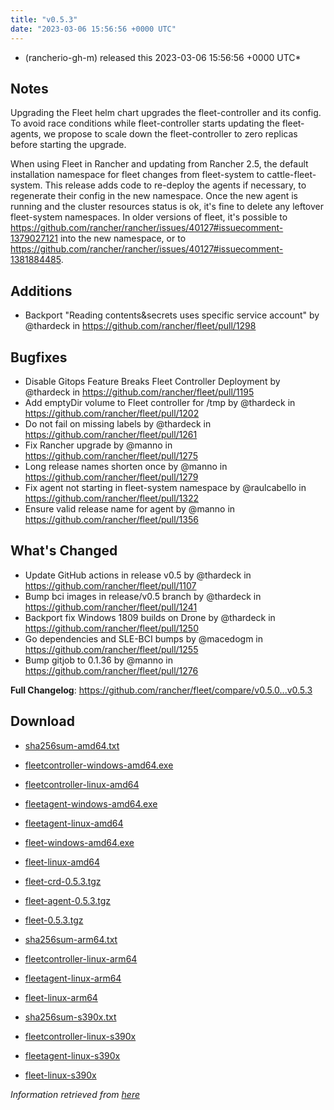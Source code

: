 ```yaml
---
title: "v0.5.3"
date: "2023-03-06 15:56:56 +0000 UTC"
---
```



*  (rancherio-gh-m) released this 2023-03-06 15:56:56 +0000 UTC*


## Notes

Upgrading the Fleet helm chart upgrades the fleet-controller and its config. To avoid race conditions while fleet-controller starts updating the fleet-agents, we propose to scale down the fleet-controller to zero replicas before starting the upgrade.

When using Fleet in Rancher and updating from Rancher 2.5, the default installation namespace for fleet changes from fleet-system to cattle-fleet-system. This release adds code to re-deploy the agents if necessary, to regenerate their config in the new namespace. Once the new agent is running and the cluster resources status is ok, it's fine to delete any leftover fleet-system namespaces. In older versions of fleet, it's possible to https://github.com/rancher/rancher/issues/40127#issuecomment-1379027121 into the new namespace, or to https://github.com/rancher/rancher/issues/40127#issuecomment-1381884485.

## Additions

* Backport "Reading contents&secrets uses specific service account" by @thardeck in https://github.com/rancher/fleet/pull/1298
## Bugfixes

* Disable Gitops Feature Breaks Fleet Controller Deployment by @thardeck in https://github.com/rancher/fleet/pull/1195
* Add emptyDir volume to Fleet controller for /tmp by @thardeck in https://github.com/rancher/fleet/pull/1202
* Do not fail on missing labels by @thardeck in https://github.com/rancher/fleet/pull/1261
* Fix Rancher upgrade by @manno in https://github.com/rancher/fleet/pull/1275
* Long release names shorten once by @manno in https://github.com/rancher/fleet/pull/1279
* Fix agent not starting in fleet-system namespace by @raulcabello in https://github.com/rancher/fleet/pull/1322
* Ensure valid release name for agent by @manno in https://github.com/rancher/fleet/pull/1356

## What's Changed

* Update GitHub actions in release v0.5 by @thardeck in https://github.com/rancher/fleet/pull/1107
* Bump bci images in release/v0.5 branch by @thardeck in https://github.com/rancher/fleet/pull/1241
* Backport fix Windows 1809 builds on Drone by @thardeck in https://github.com/rancher/fleet/pull/1250
* Go dependencies and SLE-BCI bumps by @macedogm in https://github.com/rancher/fleet/pull/1255
* Bump gitjob to 0.1.36 by @manno in https://github.com/rancher/fleet/pull/1276


**Full Changelog**: https://github.com/rancher/fleet/compare/v0.5.0...v0.5.3


## Download

* [sha256sum-amd64.txt](https://github.com/rancher/fleet/releases/download/v0.5.3/sha256sum-amd64.txt)

* [fleetcontroller-windows-amd64.exe](https://github.com/rancher/fleet/releases/download/v0.5.3/fleetcontroller-windows-amd64.exe)

* [fleetcontroller-linux-amd64](https://github.com/rancher/fleet/releases/download/v0.5.3/fleetcontroller-linux-amd64)

* [fleetagent-windows-amd64.exe](https://github.com/rancher/fleet/releases/download/v0.5.3/fleetagent-windows-amd64.exe)

* [fleetagent-linux-amd64](https://github.com/rancher/fleet/releases/download/v0.5.3/fleetagent-linux-amd64)

* [fleet-windows-amd64.exe](https://github.com/rancher/fleet/releases/download/v0.5.3/fleet-windows-amd64.exe)

* [fleet-linux-amd64](https://github.com/rancher/fleet/releases/download/v0.5.3/fleet-linux-amd64)

* [fleet-crd-0.5.3.tgz](https://github.com/rancher/fleet/releases/download/v0.5.3/fleet-crd-0.5.3.tgz)

* [fleet-agent-0.5.3.tgz](https://github.com/rancher/fleet/releases/download/v0.5.3/fleet-agent-0.5.3.tgz)

* [fleet-0.5.3.tgz](https://github.com/rancher/fleet/releases/download/v0.5.3/fleet-0.5.3.tgz)

* [sha256sum-arm64.txt](https://github.com/rancher/fleet/releases/download/v0.5.3/sha256sum-arm64.txt)

* [fleetcontroller-linux-arm64](https://github.com/rancher/fleet/releases/download/v0.5.3/fleetcontroller-linux-arm64)

* [fleetagent-linux-arm64](https://github.com/rancher/fleet/releases/download/v0.5.3/fleetagent-linux-arm64)

* [fleet-linux-arm64](https://github.com/rancher/fleet/releases/download/v0.5.3/fleet-linux-arm64)

* [sha256sum-s390x.txt](https://github.com/rancher/fleet/releases/download/v0.5.3/sha256sum-s390x.txt)

* [fleetcontroller-linux-s390x](https://github.com/rancher/fleet/releases/download/v0.5.3/fleetcontroller-linux-s390x)

* [fleetagent-linux-s390x](https://github.com/rancher/fleet/releases/download/v0.5.3/fleetagent-linux-s390x)

* [fleet-linux-s390x](https://github.com/rancher/fleet/releases/download/v0.5.3/fleet-linux-s390x)



*Information retrieved from [here](https://github.com/rancher/fleet/releases/tag/v0.5.3)*


